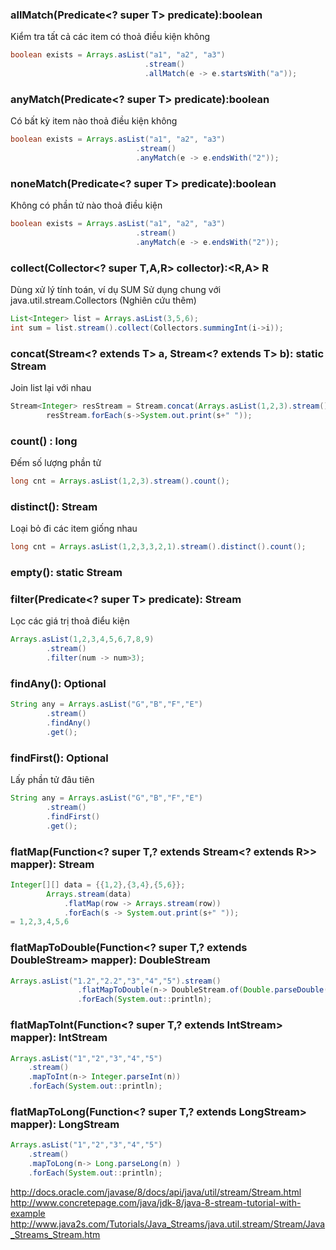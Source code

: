 ### allMatch(Predicate<? super T> predicate):boolean
Kiểm tra tất cả các item có thoả điều kiện không
```java
boolean exists = Arrays.asList("a1", "a2", "a3")
						      .stream()
						      .allMatch(e -> e.startsWith("a"));
```                  
### anyMatch(Predicate<? super T> predicate):boolean
Có bất kỳ item nào thoả điều kiện không
```java
boolean exists = Arrays.asList("a1", "a2", "a3")
						    .stream()
						    .anyMatch(e -> e.endsWith("2"));
```
### noneMatch(Predicate<? super T> predicate):boolean
Không có phần tử nào thoả điều kiện 
```java
boolean exists = Arrays.asList("a1", "a2", "a3")
						    .stream()
						    .anyMatch(e -> e.endsWith("2"));
```

### collect(Collector<? super T,A,R> collector):<R,A> R
Dùng xử lý tính toán, ví dụ SUM
Sử dụng chung với java.util.stream.Collectors (Nghiên cứu thêm)

```java
List<Integer> list = Arrays.asList(3,5,6);
int sum = list.stream().collect(Collectors.summingInt(i->i));
```

### concat(Stream<? extends T> a, Stream<? extends T> b): static <T> Stream<T>
Join list lại với nhau
```java
Stream<Integer> resStream = Stream.concat(Arrays.asList(1,2,3).stream(), Arrays.asList(3,5,6).stream());
        resStream.forEach(s->System.out.print(s+" "));
```

### count() : long
Đếm số lượng phần tử
```java
long cnt = Arrays.asList(1,2,3).stream().count();
```

### distinct(): Stream<T>
Loại bỏ đi các item giống nhau
```java
long cnt = Arrays.asList(1,2,3,3,2,1).stream().distinct().count();
```

### empty(): static <T> Stream<T>
	
### filter(Predicate<? super T> predicate): Stream<T>
Lọc các giá trị thoả điểu kiện 
```java
Arrays.asList(1,2,3,4,5,6,7,8,9)
		.stream()
		.filter(num -> num>3);
```

### findAny(): Optional<T>
```java
String any = Arrays.asList("G","B","F","E")
		.stream()
		.findAny()
		.get();
```

### findFirst(): Optional<T>
Lấy phần tử đâu tiên
```java
String any = Arrays.asList("G","B","F","E")
		.stream()
		.findFirst()
		.get();
```

### flatMap(Function<? super T,? extends Stream<? extends R>> mapper): <R> Stream<R>
```java
Integer[][] data = {{1,2},{3,4},{5,6}};
		Arrays.stream(data)
			.flatMap(row -> Arrays.stream(row))
			.forEach(s -> System.out.print(s+" "));
= 1,2,3,4,5,6
```	
### flatMapToDouble(Function<? super T,? extends DoubleStream> mapper): DoubleStream
```java
Arrays.asList("1.2","2.2","3","4","5").stream()
	           .flatMapToDouble(n-> DoubleStream.of(Double.parseDouble(n)) )
	           .forEach(System.out::println);
```

### flatMapToInt(Function<? super T,? extends IntStream> mapper): IntStream
```java
Arrays.asList("1","2","3","4","5")
	.stream()
   	.mapToInt(n-> Integer.parseInt(n))
	.forEach(System.out::println);
```

### flatMapToLong(Function<? super T,? extends LongStream> mapper): LongStream
```java
Arrays.asList("1","2","3","4","5")
	.stream()
	.mapToLong(n-> Long.parseLong(n) )
	.forEach(System.out::println);
```


	
http://docs.oracle.com/javase/8/docs/api/java/util/stream/Stream.html 
http://www.concretepage.com/java/jdk-8/java-8-stream-tutorial-with-example
http://www.java2s.com/Tutorials/Java_Streams/java.util.stream/Stream/Java_Streams_Stream.htm

